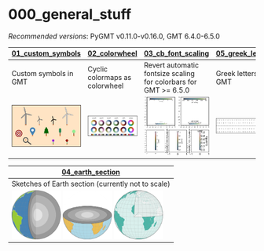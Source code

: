 # 000_general_stuff

_Recommended versions_: PyGMT v0.11.0-v0.16.0, GMT 6.4.0-6.5.0

| **[01_custom_symbols](https://github.com/yvonnefroehlich/gmt-pygmt-plotting/tree/main/000_general_stuff/01_custom_symbols/custom_symbols.py)** | **[02_colorwheel](https://github.com/yvonnefroehlich/gmt-pygmt-plotting/tree/main/000_general_stuff/02_colorwheel/colorwheel_pygmt.py)** | **[03_cb_font_scaling](https://github.com/yvonnefroehlich/gmt-pygmt-plotting/tree/main/000_general_stuff/03_cb_font_scaling/cb_font_scaling.py)** | **[05_greek_letters](https://github.com/yvonnefroehlich/gmt-pygmt-plotting/tree/main/000_general_stuff/05_greek_letters/greek_letters.py)** |
| --- | --- | --- | --- |
| Custom symbols in GMT | Cyclic colormaps as colorwheel | Revert automatic fontsize scaling <br> for colorbars for GMT >= 6.5.0 | Greek letters in GMT |
| <img src="https://github.com/yvonnefroehlich/gmt-pygmt-plotting/raw/main/000_general_stuff/01_custom_symbols/custom_symbols.png" width="200"> | <img src="https://github.com/yvonnefroehlich/gmt-pygmt-plotting/raw/main/000_general_stuff/02_colorwheel/colorwheel_all_cmaps.png" width="200"> | <img src="https://github.com/yvonnefroehlich/gmt-pygmt-plotting/raw/main/000_general_stuff/03_cb_font_scaling/cb_font_scaling_01.png" width="150"> <img src="https://github.com/yvonnefroehlich/gmt-pygmt-plotting/raw/main/000_general_stuff/03_cb_font_scaling/cb_font_scaling_02.png" width="150"> | <img src="https://github.com/yvonnefroehlich/gmt-pygmt-plotting/raw/main/000_general_stuff/05_greek_letters/greek_letters.png" width="200"> |

| **[04_earth_section](https://github.com/yvonnefroehlich/gmt-pygmt-plotting/tree/main/000_general_stuff/04_earth_section/earth_section.py)** |
| --- |
| Sketches of Earth section (currently not to scale) |
| <img src="https://github.com/yvonnefroehlich/gmt-pygmt-plotting/raw/main/000_general_stuff/04_earth_section/earth_section_open_vertical_green.png" width="100"> <img src="https://github.com/yvonnefroehlich/gmt-pygmt-plotting/raw/main/000_general_stuff/04_earth_section/earth_section_half_horizontal_brown.png" width="100"> <img src="https://github.com/yvonnefroehlich/gmt-pygmt-plotting/raw/main/000_general_stuff/04_earth_section/earth_section_northeast_quadrant_kit.png" width="100"> |
